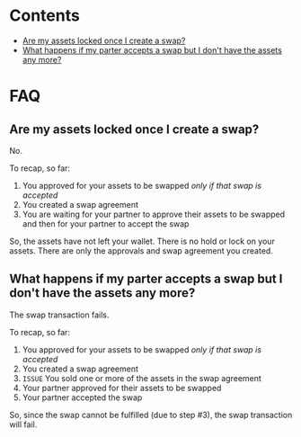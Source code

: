 <!-- # [Heading Link](#section-i-want)

## [Section I Want]  -->



# Contents

- [Are my assets locked once I create a swap?](#are-my-assets-locked-once-I-create-a-swap)
- [What happens if my parter accepts a swap but I don't have the assets any more?](#what-happens-if-my-parter-accepts-a-swap-but-i-dont-have-the-assets-any-more)

# FAQ

## Are my assets locked once I create a swap?
No.

To recap, so far: 
1. You approved for your assets to be swapped *only if that swap is accepted*
2. You created a swap agreement
3. You are waiting for your partner to approve their assets to be swapped and then for your partner to accept the swap

So, the assets have not left your wallet. There is no hold or lock on your assets. There are only the approvals and swap agreement you created. 

## What happens if my parter accepts a swap but I don't have the assets any more?
The swap transaction fails. 

To recap, so far: 
1. You approved for your assets to be swapped *only if that swap is accepted*
2. You created a swap agreement
3. `ISSUE` You sold one or more of the assets in the swap agreement  
4. Your partner approved for their assets to be swapped
5. Your partner accepted the swap 

So, since the swap cannot be fulfilled (due to step #3), the swap transaction will fail. 

